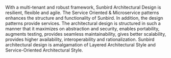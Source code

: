 With a multi-tenant and robust framework, Sunbird Architectural Design is resilient, flexible and agile. The Service Oriented & Microservice patterns enhances the structure and functionality of Sunbird. In addition, the design patterns provide services. The architectural design is structured in such a manner that it maximizes on abstraction and security, enables portability, augments testing, provides seamless maintainability, gives better scalability, provides higher availability, interoperability and rationalization. Sunbird architectural design is amalgamation of Layered Architectural Style and Service-Oriented Architectural Style.
